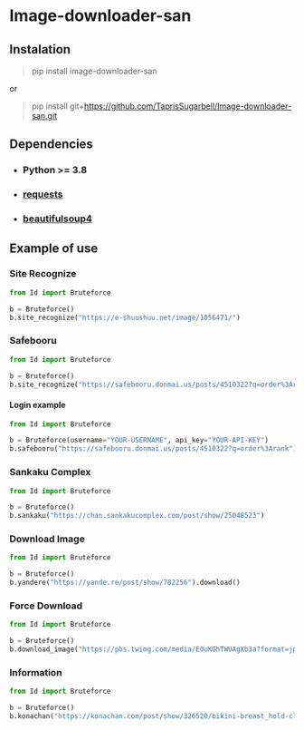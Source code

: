# Image-downloader-san

## Instalation
> pip install image-downloader-san

or

> pip install git+https://github.com/TaprisSugarbell/Image-downloader-san.git
## Dependencies
- ### Python >= 3.8
- ### [requests](http://docs.python-requests.org/en/latest/)
- ### [beautifulsoup4](https://www.crummy.com/software/BeautifulSoup/bs4/doc/)
## Example of use

### Site Recognize

```python
from Id import Bruteforce

b = Bruteforce()
b.site_recognize("https://e-shuushuu.net/image/1056471/")
```

### Safebooru

```python
from Id import Bruteforce

b = Bruteforce()
b.site_recognize("https://safebooru.donmai.us/posts/4510322?q=order%3Arank")
```

#### Login example

```python
from Id import Bruteforce

b = Bruteforce(username="YOUR-USERNAME", api_key="YOUR-API-KEY")
b.safebooru("https://safebooru.donmai.us/posts/4510322?q=order%3Arank")
```

### Sankaku Complex

```python
from Id import Bruteforce

b = Bruteforce()
b.sankaku("https://chan.sankakucomplex.com/post/show/25048523")
```

### Download Image

```python
from Id import Bruteforce

b = Bruteforce()
b.yandere("https://yande.re/post/show/782256").download()
```

### Force Download

```python
from Id import Bruteforce

b = Bruteforce()
b.download_image("https://pbs.twimg.com/media/E0uKGhTWUAgXb3a?format=jpg&name=large", force=True)
```

### Information

```python
from Id import Bruteforce

b = Bruteforce()
b.konachan("https://konachan.com/post/show/326520/bikini-breast_hold-close-gray_eyes-gray_hair-infin", info=True)
```

